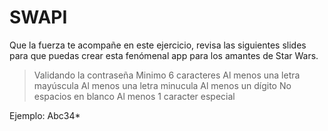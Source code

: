# **SWAPI**

Que la fuerza te acompañe en este ejercicio, revisa las siguientes slides para que puedas crear esta fenómenal app para los amantes de Star Wars.

> Validando la contraseña Minimo 6 caracteres
Al menos una letra mayúscula
Al menos una letra minucula
Al menos un dígito
No espacios en blanco
Al menos 1 caracter especial

Ejemplo: Abc34*
